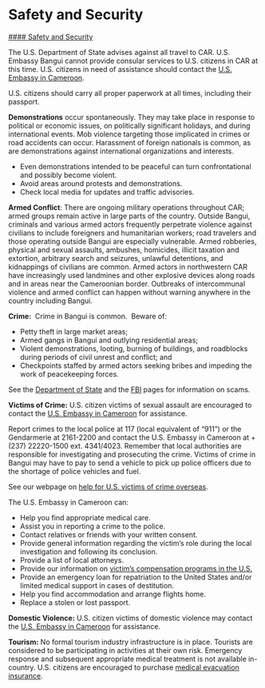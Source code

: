 # Safety and Security

[#### Safety and Security](javascript:void(0); "Safety and Security")

The U.S. Department of State advises against all travel to CAR. U.S. Embassy Bangui cannot provide consular services to U.S. citizens in CAR at this time. U.S. citizens in need of assistance should contact the [U.S. Embassy in Cameroon](https://cf.usembassy.gov/).

U.S. citizens should carry all proper paperwork at all times, including their passport.

**Demonstrations** occur spontaneously. They may take place in response to political or economic issues, on politically significant holidays, and during international events. Mob violence targeting those implicated in crimes or road accidents can occur. Harassment of foreign nationals is common, as are demonstrations against international organizations and interests.

* Even demonstrations intended to be peaceful can turn confrontational and possibly become violent.
* Avoid areas around protests and demonstrations.
* Check local media for updates and traffic advisories.

**Armed Conflict**: There are ongoing military operations throughout CAR; armed groups remain active in large parts of the country. Outside Bangui, criminals and various armed actors frequently perpetrate violence against civilians to include foreigners and humanitarian workers; road travelers and those operating outside Bangui are especially vulnerable. Armed robberies, physical and sexual assaults, ambushes, homicides, illicit taxation and extortion, arbitrary search and seizures, unlawful detentions, and kidnappings of civilians are common. Armed actors in northwestern CAR have increasingly used landmines and other explosive devices along roads and in areas near the Cameroonian border. Outbreaks of intercommunal violence and armed conflict can happen without warning anywhere in the country including Bangui.

**Crime:**  Crime in Bangui is common.  Beware of:

* Petty theft in large market areas;
* Armed gangs in Bangui and outlying residential areas;
* Violent demonstrations, looting, burning of buildings, and roadblocks during periods of civil unrest and conflict; and
* Checkpoints staffed by armed actors seeking bribes and impeding the work of peacekeeping forces.

See the [Department of State](https://travel.state.gov/content/travel/en/international-travel/emergencies/international-financial-scams.html) and the [FBI](https://www.fbi.gov/scams-and-safety/common-scams-and-crimes) pages for information on scams.

**Victims of Crime:** U.S. citizen victims of sexual assault are encouraged to contact the [U.S. Embassy in Cameroon](https://cf.usembassy.gov/) for assistance.

Report crimes to the local police at 117 (local equivalent of “911”) or the Gendarmerie at 2161-2200 and contact the U.S. Embassy in Cameroon at +(237) 22220-1500 ext. 4341/4023. Remember that local authorities are responsible for investigating and prosecuting the crime. Victims of crime in Bangui may have to pay to send a vehicle to pick up police officers due to the shortage of police vehicles and fuel.

See our webpage on [help for U.S. victims of crime overseas](https://travel.state.gov/content/travel/en/international-travel/emergencies/crime.html).

The U.S. Embassy in Cameroon can:

* Help you find appropriate medical care.
* Assist you in reporting a crime to the police.
* Contact relatives or friends with your written consent.
* Provide general information regarding the victim’s role during the local investigation and following its conclusion.
* Provide a list of local attorneys.
* Provide our information on [victim’s compensation programs in the U.S.](https://travel.state.gov/content/travel/en/international-travel/emergencies/crime.html)
* Provide an emergency loan for repatriation to the United States and/or limited medical support in cases of destitution.
* Help you find accommodation and arrange flights home.
* Replace a stolen or lost passport.

**Domestic Violence:** U.S. citizen victims of domestic violence may contact the [U.S. Embassy in Cameroon](https://cf.usembassy.gov/) for assistance.

**Tourism:** No formal tourism industry infrastructure is in place. Tourists are considered to be participating in activities at their own risk. Emergency response and subsequent appropriate medical treatment is not available in-country. U.S. citizens are encouraged to purchase [medical evacuation insurance](https://travel.state.gov/content/travel/en/international-travel/before-you-go/your-health-abroad/Insurance_Coverage_Overseas.html).
